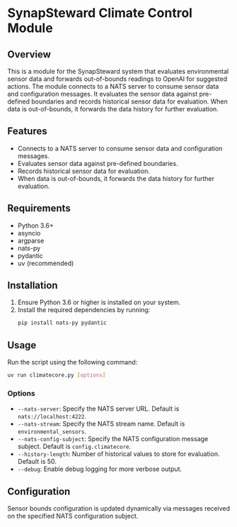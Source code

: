 # SynapSteward Climate Control Module

## Overview

This is a module for the SynapSteward system that evaluates environmental
sensor data and forwards out-of-bounds readings to OpenAI for suggested
actions. The module connects to a NATS server to consume sensor data and
configuration messages. It evaluates the sensor data against pre-defined
boundaries and records historical sensor data for evaluation. When data is
out-of-bounds, it forwards the data history for further evaluation.

## Features

- Connects to a NATS server to consume sensor data and configuration messages.
- Evaluates sensor data against pre-defined boundaries.
- Records historical sensor data for evaluation.
- When data is out-of-bounds, it forwards the data history for further evaluation.

## Requirements

- Python 3.6+
- asyncio
- argparse
- nats-py
- pydantic
- uv (recommended)

## Installation

1. Ensure Python 3.6 or higher is installed on your system.
2. Install the required dependencies by running:
   ```bash
   pip install nats-py pydantic
   ```

## Usage

Run the script using the following command:

```bash
uv run climatecore.py [options]
```

### Options

- `--nats-server`: Specify the NATS server URL. Default is `nats://localhost:4222`.
- `--nats-stream`: Specify the NATS stream name. Default is `environmental_sensors`.
- `--nats-config-subject`: Specify the NATS configuration message subject. Default is `config.climatecore`.
- `--history-length`: Number of historical values to store for evaluation. Default is 50.
- `--debug`: Enable debug logging for more verbose output.

## Configuration

Sensor bounds configuration is updated dynamically via messages received on the
specified NATS configuration subject.
